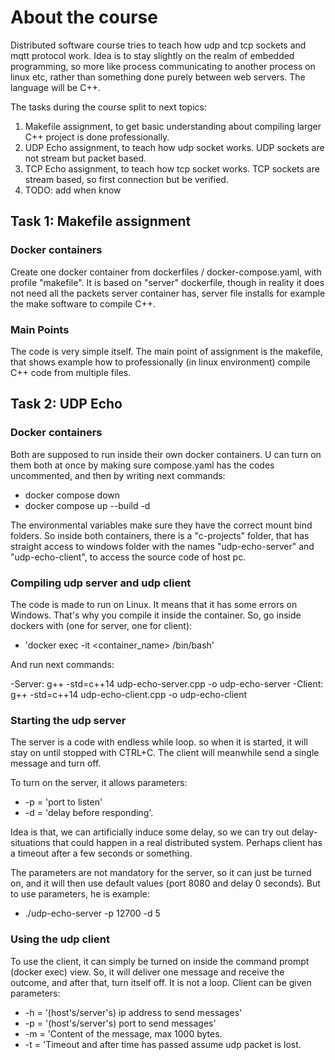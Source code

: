 # About the course

Distributed software course tries to teach how udp and tcp sockets and mqtt protocol work. Idea is to stay slightly on the realm of embedded programming, so more like process communicating to another process on linux etc, rather than something done purely between web servers. The language will be C++.

The tasks during the course split to next topics:

1. Makefile assignment, to get basic understanding about compiling larger C++ project is done professionally.
2. UDP Echo assignment, to teach how udp socket works. UDP sockets are not stream but packet based.
3. TCP Echo assignment, to teach how tcp socket works. TCP sockets are stream based, so first connection but be verified.
4. TODO: add when know

## Task 1: Makefile assignment

### Docker containers

Create one docker container from dockerfiles / docker-compose.yaml, with profile "makefile". It is based on "server" dockerfile, though in reality it does not need all the packets server container has, server file installs for example the make software to compile C++.

### Main Points

The code is very simple itself. The main point of assignment is the makefile, that shows example how to professionally (in linux environment) compile C++ code from multiple files.

## Task 2: UDP Echo

### Docker containers

Both are supposed to run inside their own docker containers. U can turn on them both at once by making sure compose.yaml has the codes uncommented, and then by writing next commands:

-   docker compose down
-   docker compose up --build -d

The environmental variables make sure they have the correct mount bind folders. So inside both containers, there is a "c-projects" folder, that has straight access to windows folder with the names "udp-echo-server" and "udp-echo-client", to access the source code of host pc.

### Compiling udp server and udp client

The code is made to run on Linux. It means that it has some errors on Windows. That's why you compile it inside the container. So, go inside dockers with (one for server, one for client):

-   'docker exec -it <container_name> /bin/bash'

And run next commands:

-Server: g++ -std=c++14 udp-echo-server.cpp -o udp-echo-server
-Client: g++ -std=c++14 udp-echo-client.cpp -o udp-echo-client

### Starting the udp server

The server is a code with endless while loop. so when it is started, it will stay on until stopped with CTRL+C. The client will meanwhile send a single message and turn off.

To turn on the server, it allows parameters:

-   -p = 'port to listen'
-   -d = 'delay before responding'.

Idea is that, we can artificially induce some delay, so we can try out delay-situations that could happen in a real distributed system. Perhaps client has a timeout after a few seconds or something.

The parameters are not mandatory for the server, so it can just be turned on, and it will then use default values (port 8080 and delay 0 seconds). But to use parameters, he is example:

-   ./udp-echo-server -p 12700 -d 5

### Using the udp client

To use the client, it can simply be turned on inside the command prompt (docker exec) view. So, it will deliver one message and receive the outcome, and after that, turn itself off. It is not a loop. Client can be given parameters:

-   -h = '(host's/server's) ip address to send messages'
-   -p = '(host's/server's) port to send messages'
-   -m = 'Content of the message, max 1000 bytes.
-   -t = 'Timeout and after time has passed assume udp packet is lost.

